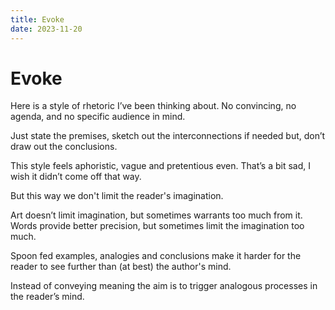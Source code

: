 ```yaml
---
title: Evoke
date: 2023-11-20
---
```


<style>
    .m-content {
        background-color: #ff0000;
        color: #222;
        border-radius: 3px;
        padding: 16px;
        font-size: 1.5rem;

        h1 {
            font-weight: 600;
            color: #222;
        }

        p {
            font-weight: 600;
        }

        p:nth-child(even) {
            font-weight: 500;
            color: white;
        }
    }
</style>

<div className="m-content">

# Evoke

Here is a style of rhetoric I’ve been thinking about. No convincing, no agenda,
and no specific audience in mind.

Just state the premises, sketch out the interconnections if needed but, don’t
draw out the conclusions.

This style feels aphoristic, vague and pretentious even. That’s a bit sad, I
wish it didn’t come off that way.

But this way we don't limit the reader's imagination.

Art doesn’t limit imagination, but sometimes warrants too much from it. Words
provide better precision, but sometimes limit the imagination too much.

Spoon fed examples, analogies and conclusions make it harder for the reader to
see further than (at best) the author's mind.

Instead of conveying meaning the aim is to trigger analogous processes in the
reader’s mind.

</div>
